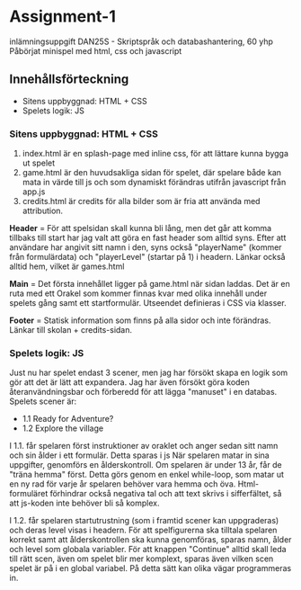 # Assignment-1
inlämningsuppgift DAN25S - Skriptspråk och databashantering, 60 yhp
Påbörjat minispel med html, css och javascript

## Innehållsförteckning
- Sitens uppbyggnad: HTML + CSS
- Spelets logik: JS

### Sitens uppbyggnad: HTML + CSS
1) index.html är en splash-page med inline css, för att lättare kunna bygga ut spelet
2) game.html är den huvudsakliga sidan för spelet, där spelare både kan mata in värde till js
och som dynamiskt förändras utifrån javascript från app.js
3) credits.html är credits för alla bilder som är fria att använda med attribution.

**Header** = För att spelsidan skall kunna bli lång, men det går att komma tillbaks till start
har jag valt att göra en fast header som alltid syns. Efter att användare har angivit sitt namn i den,
syns också "playerName" (kommer från formulärdata) och "playerLevel" (startar på 1) i headern.
Länkar också alltid hem, vilket är games.html

**Main** = Det första innehållet ligger på game.html när sidan laddas. Det är en ruta med ett Orakel som kommer finnas
kvar med olika innehåll under spelets gång samt ett startformulär. Utseendet definieras i CSS via klasser.

**Footer** = Statisk information som finns på alla sidor och inte förändras. Länkar till skolan + credits-sidan.

### Spelets logik: JS
Just nu har spelet endast 3 scener, men jag har försökt skapa en logik som gör att det är lätt att expandera.
Jag har även försökt göra koden återanvändningsbar och förberedd för att lägga "manuset" i en databas.
Spelets scener är:
- 1.1 Ready for Adventure?
- 1.2 Explore the village

I 1.1. får spelaren först instruktioner av oraklet och anger sedan sitt namn och sin ålder i ett formulär. Detta sparas i js
När spelaren matar in sina uppgifter, genomförs en ålderskontroll. Om spelaren är under 13 år, får de "träna hemma" först.
Detta görs genom en enkel while-loop, som matar ut en ny rad för varje år spelaren behöver vara hemma och öva.
Html-formuläret förhindrar också negativa tal och att text skrivs i sifferfältet, så att js-koden inte behöver bli så komplex.

I 1.2. får spelaren startutrustning (som i framtid scener kan uppgraderas) och deras level visas i headern.
För att spelfigurerna ska tilltala spelaren korrekt samt att ålderskontrollen ska kunna genomföras, sparas namn, ålder och level som globala variabler.
För att knappen "Continue" alltid skall leda till rätt scen, även om spelet blir mer komplext, sparas även vilken scen spelet är på
i en global variabel. På detta sätt kan olika vägar programmeras in.
